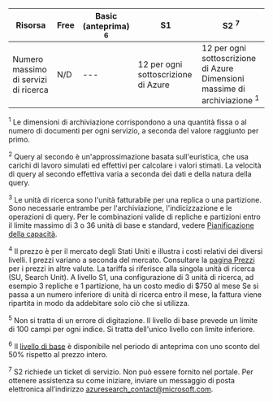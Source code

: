 Risorsa|Free|Basic (anteprima) <sup>6</sup>|S1|S2 <sup>7</sup>
---|---|---|---|----
Numero massimo di servizi di ricerca|N/D|---|12 per ogni sottoscrizione di Azure|12 per ogni sottoscrizione di Azure Dimensioni massime di archiviazione <sup>1</sup>|50 MB o 10.000 documenti|2 GB per servizio|25 GB per partizione o 300 GB di documenti per servizio|100 GB per partizione o 1,2 TB per servizio Numero massimo di documenti ospitati|10.000 in totale|1 milione per servizio|15 milioni per partizione (fino a 180 milioni di documenti per servizio)|60 milioni per partizione (fino a 720 milioni di documenti per servizio) Numero massimo di indici|3|5|50|200 Numero massimo di indicizzatori|3|5|50|200 Numero massimo di origini dati indicizzatori|3|5|50|200 Indice: numero massimo di campi per indice|1000|100 <sup>5</sup>|1000|1000 Indice: numero massimo di profili di punteggio per indice|16|16|16|16 Indice: numero massimo di funzioni per profilo|8|8|8|8 Indicizzatori: carico di indicizzazione massimo per chiamata|10.000 documenti|Limitato solo da numero massimo di documenti|Limitato solo da numero massimo di documenti|Limitato solo da numero massimo di documenti Indicizzatori: tempo massimo di esecuzione|3 minuti|24 ore|24 ore|24 ore Indicizzatore BLOB: dimensioni massime per un BLOB, MB|16|16|128|256 Indicizzatore BLOB: numero massimo di caratteri di contenuto estratti da un BLOB|32.000|64.000|4 milioni|4 milioni Query al secondo (QPS, Query Per Second) <sup>2</sup>|N/D|~3 per replica|~15 per replica|~60 per replica Aumento del numero di istanze: numero massimo di unità di ricerca (SU, Search Unit) <sup>3</sup>|N/D|Fino a 3 unità (3 repliche e 1 partizione)|36 unità|36 unità Prezzi <sup>4</sup>|N/D|$75 per SU al mese|$250 per SU al mese|$1000 per SU al mese

<sup>1</sup> Le dimensioni di archiviazione corrispondono a una quantità fissa o al numero di documenti per ogni servizio, a seconda del valore raggiunto per primo.

<sup>2</sup> Query al secondo è un'approssimazione basata sull'euristica, che usa carichi di lavoro simulati ed effettivi per calcolare i valori stimati. La velocità di query al secondo effettiva varia a seconda dei dati e della natura della query.

<sup>3</sup> Le unità di ricerca sono l'unità fatturabile per una replica o una partizione. Sono necessarie entrambe per l'archiviazione, l'indicizzazione e le operazioni di query. Per le combinazioni valide di repliche e partizioni entro il limite massimo di 3 o 36 unità di base e standard, vedere [Pianificazione della capacità](../articles/search/search-capacity-planning.md).

<sup>4</sup> Il prezzo è per il mercato degli Stati Uniti e illustra i costi relativi dei diversi livelli. I prezzi variano a seconda del mercato. Consultare la [pagina Prezzi](https://azure.microsoft.com/pricing/details/search/) per i prezzi in altre valute. La tariffa si riferisce alla singola unità di ricerca (SU, Search Unit). A livello S1, una configurazione di 3 unità di ricerca, ad esempio 3 repliche e 1 partizione, ha un costo medio di $750 al mese Se si passa a un numero inferiore di unità di ricerca entro il mese, la fattura viene ripartita in modo da addebitare solo ciò che si utilizza.

<sup>5</sup> Non si tratta di un errore di digitazione. Il livello di base prevede un limite di 100 campi per ogni indice. Si tratta dell'unico livello con limite inferiore.

<sup>6</sup> Il [livello di base](http://aka.ms/azuresearchbasic) è disponibile nel periodo di anteprima con uno sconto del 50% rispetto al prezzo intero.

<sup>7</sup> S2 richiede un ticket di servizio. Non può essere fornito nel portale. Per ottenere assistenza su come iniziare, inviare un messaggio di posta elettronica all’indirizzo azuresearch_contact@microsoft.com.


